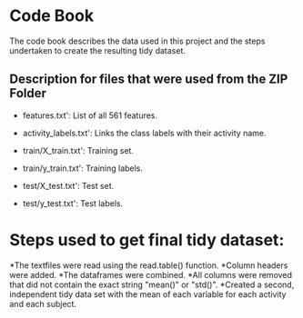 # Code Book
The code book describes the data used in this project and the steps undertaken to create the resulting tidy dataset.

## Description for files that were used from the ZIP Folder

* features.txt': List of all 561 features.

* activity_labels.txt': Links the class labels with their activity name.

* train/X_train.txt': Training set.

* train/y_train.txt': Training labels.

* test/X_test.txt': Test set.

* test/y_test.txt': Test labels.

# Steps used to get final tidy dataset:
*The textfiles were read using the read.table() function.
*Column headers were added.
*The dataframes were combined.
*All columns were removed that did not contain the exact string "mean()" or "std()".
*Created a second, independent tidy data set with the mean of each variable for each activity and each subject.
